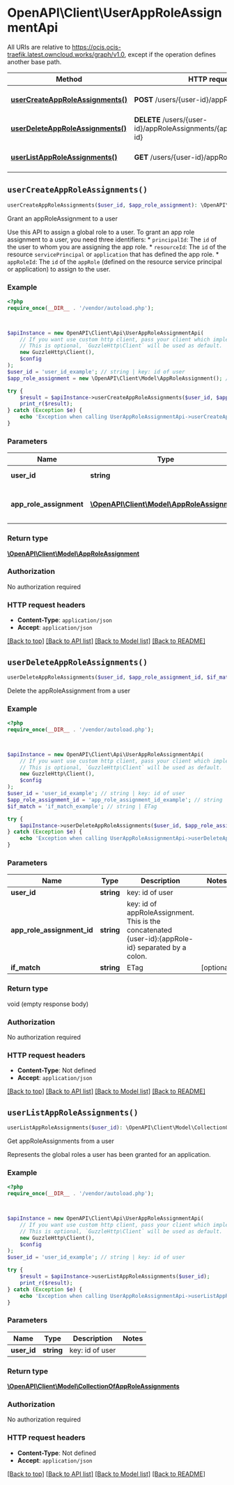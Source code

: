 # OpenAPI\Client\UserAppRoleAssignmentApi

All URIs are relative to https://ocis.ocis-traefik.latest.owncloud.works/graph/v1.0, except if the operation defines another base path.

| Method | HTTP request | Description |
| ------------- | ------------- | ------------- |
| [**userCreateAppRoleAssignments()**](UserAppRoleAssignmentApi.md#userCreateAppRoleAssignments) | **POST** /users/{user-id}/appRoleAssignments | Grant an appRoleAssignment to a user |
| [**userDeleteAppRoleAssignments()**](UserAppRoleAssignmentApi.md#userDeleteAppRoleAssignments) | **DELETE** /users/{user-id}/appRoleAssignments/{appRoleAssignment-id} | Delete the appRoleAssignment from a user |
| [**userListAppRoleAssignments()**](UserAppRoleAssignmentApi.md#userListAppRoleAssignments) | **GET** /users/{user-id}/appRoleAssignments | Get appRoleAssignments from a user |


## `userCreateAppRoleAssignments()`

```php
userCreateAppRoleAssignments($user_id, $app_role_assignment): \OpenAPI\Client\Model\AppRoleAssignment
```

Grant an appRoleAssignment to a user

Use this API to assign a global role to a user. To grant an app role assignment to a user, you need three identifiers: * `principalId`: The `id` of the user to whom you are assigning the app role. * `resourceId`: The `id` of the resource `servicePrincipal` or `application` that has defined the app role. * `appRoleId`: The `id` of the `appRole` (defined on the resource service principal or application) to assign to the user.

### Example

```php
<?php
require_once(__DIR__ . '/vendor/autoload.php');



$apiInstance = new OpenAPI\Client\Api\UserAppRoleAssignmentApi(
    // If you want use custom http client, pass your client which implements `GuzzleHttp\ClientInterface`.
    // This is optional, `GuzzleHttp\Client` will be used as default.
    new GuzzleHttp\Client(),
    $config
);
$user_id = 'user_id_example'; // string | key: id of user
$app_role_assignment = new \OpenAPI\Client\Model\AppRoleAssignment(); // \OpenAPI\Client\Model\AppRoleAssignment | New app role assignment value

try {
    $result = $apiInstance->userCreateAppRoleAssignments($user_id, $app_role_assignment);
    print_r($result);
} catch (Exception $e) {
    echo 'Exception when calling UserAppRoleAssignmentApi->userCreateAppRoleAssignments: ', $e->getMessage(), PHP_EOL;
}
```

### Parameters

| Name | Type | Description  | Notes |
| ------------- | ------------- | ------------- | ------------- |
| **user_id** | **string**| key: id of user | |
| **app_role_assignment** | [**\OpenAPI\Client\Model\AppRoleAssignment**](../Model/AppRoleAssignment.md)| New app role assignment value | |

### Return type

[**\OpenAPI\Client\Model\AppRoleAssignment**](../Model/AppRoleAssignment.md)

### Authorization

No authorization required

### HTTP request headers

- **Content-Type**: `application/json`
- **Accept**: `application/json`

[[Back to top]](#) [[Back to API list]](../../README.md#endpoints)
[[Back to Model list]](../../README.md#models)
[[Back to README]](../../README.md)

## `userDeleteAppRoleAssignments()`

```php
userDeleteAppRoleAssignments($user_id, $app_role_assignment_id, $if_match)
```

Delete the appRoleAssignment from a user

### Example

```php
<?php
require_once(__DIR__ . '/vendor/autoload.php');



$apiInstance = new OpenAPI\Client\Api\UserAppRoleAssignmentApi(
    // If you want use custom http client, pass your client which implements `GuzzleHttp\ClientInterface`.
    // This is optional, `GuzzleHttp\Client` will be used as default.
    new GuzzleHttp\Client(),
    $config
);
$user_id = 'user_id_example'; // string | key: id of user
$app_role_assignment_id = 'app_role_assignment_id_example'; // string | key: id of appRoleAssignment. This is the concatenated {user-id}:{appRole-id} separated by a colon.
$if_match = 'if_match_example'; // string | ETag

try {
    $apiInstance->userDeleteAppRoleAssignments($user_id, $app_role_assignment_id, $if_match);
} catch (Exception $e) {
    echo 'Exception when calling UserAppRoleAssignmentApi->userDeleteAppRoleAssignments: ', $e->getMessage(), PHP_EOL;
}
```

### Parameters

| Name | Type | Description  | Notes |
| ------------- | ------------- | ------------- | ------------- |
| **user_id** | **string**| key: id of user | |
| **app_role_assignment_id** | **string**| key: id of appRoleAssignment. This is the concatenated {user-id}:{appRole-id} separated by a colon. | |
| **if_match** | **string**| ETag | [optional] |

### Return type

void (empty response body)

### Authorization

No authorization required

### HTTP request headers

- **Content-Type**: Not defined
- **Accept**: `application/json`

[[Back to top]](#) [[Back to API list]](../../README.md#endpoints)
[[Back to Model list]](../../README.md#models)
[[Back to README]](../../README.md)

## `userListAppRoleAssignments()`

```php
userListAppRoleAssignments($user_id): \OpenAPI\Client\Model\CollectionOfAppRoleAssignments
```

Get appRoleAssignments from a user

Represents the global roles a user has been granted for an application.

### Example

```php
<?php
require_once(__DIR__ . '/vendor/autoload.php');



$apiInstance = new OpenAPI\Client\Api\UserAppRoleAssignmentApi(
    // If you want use custom http client, pass your client which implements `GuzzleHttp\ClientInterface`.
    // This is optional, `GuzzleHttp\Client` will be used as default.
    new GuzzleHttp\Client(),
    $config
);
$user_id = 'user_id_example'; // string | key: id of user

try {
    $result = $apiInstance->userListAppRoleAssignments($user_id);
    print_r($result);
} catch (Exception $e) {
    echo 'Exception when calling UserAppRoleAssignmentApi->userListAppRoleAssignments: ', $e->getMessage(), PHP_EOL;
}
```

### Parameters

| Name | Type | Description  | Notes |
| ------------- | ------------- | ------------- | ------------- |
| **user_id** | **string**| key: id of user | |

### Return type

[**\OpenAPI\Client\Model\CollectionOfAppRoleAssignments**](../Model/CollectionOfAppRoleAssignments.md)

### Authorization

No authorization required

### HTTP request headers

- **Content-Type**: Not defined
- **Accept**: `application/json`

[[Back to top]](#) [[Back to API list]](../../README.md#endpoints)
[[Back to Model list]](../../README.md#models)
[[Back to README]](../../README.md)
